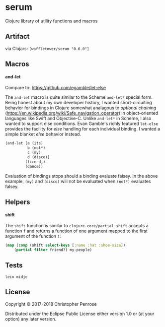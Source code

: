 # serum

Clojure library of utility functions and macros

## Artifact

via Clojars:
`[waffletower/serum "0.6.0"]`

## Macros

#### and-let

Compare to: https://github.com/egamble/let-else

The `and-let` macro is quite similar to the Scheme `and-let*` special
form.  Being honest about my own developer history, I wanted
short-circuiting behavior for bindings in Clojure somewhat analagous
to _optional chaining_
(https://en.wikipedia.org/wiki/Safe_navigation_operator) in
object-oriented languages like Swift and Objective-C.  Unlike
`and-let*` in Scheme, I also wanted to support else conditions.  Evan
Gamble's richly featured `let-else` provides the facility for _else_
handling for each individual binding.  I wanted a simple blanket
_else_ behavior instead.

``` Clojure
(and-let [a (its)
          b (not*)
          c (my)
          d (disco)]
         (fire-dj)
         (dance))
```

Evaluation of bindings stops should a binding evaluate
falsey.  In the above example, `(my)` and `(disco)` will not be
evaluated when `(not*)` evaluates falsey.

## Helpers

#### shift

The `shift` function is similar to `clojure.core/partial`. `shift`
accepts a function `f` and returns a function of one argument mapped
to the first argument of the function `f`:

``` Clojure
(map (comp (shift select-keys [:name :hat :shoe-size])
    (partial filter friend?) my-people)
```

## Tests

`lein midje`

## License

Copyright © 2017-2018 Christopher Penrose

Distributed under the Eclipse Public License either version 1.0 or (at
your option) any later version.
